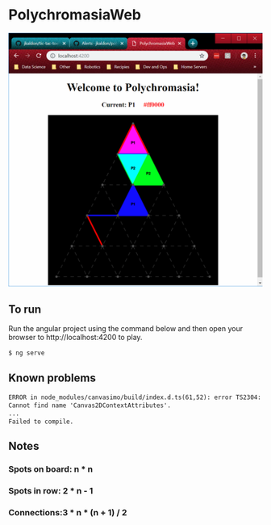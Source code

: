 # PolychromasiaWeb

![Image of Polychromasia](polychromasia.png)

## To run
Run the angular project using the command below and then open your browser to http://localhost:4200 to play.
```
$ ng serve   
```

## Known problems
```
ERROR in node_modules/canvasimo/build/index.d.ts(61,52): error TS2304: Cannot find name 'Canvas2DContextAttributes'.
...
Failed to compile.
```



## Notes

### Spots on board: n * n

### Spots in row: 2 * n - 1

### Connections:3 * n * (n + 1) / 2
